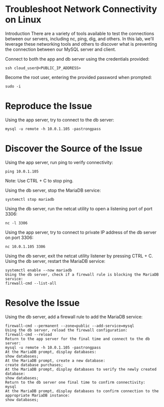 # Troubleshoot Network Connectivity on Linux
Introduction
There are a variety of tools available to test the connections between our servers, including nc, ping, dig, and others. In this lab, we'll leverage these networking tools and others to discover what is preventing the connection between our MySQL server and client.


Connect to both the app and db server using the credentials provided:
```
ssh cloud_user@<PUBLIC_IP_ADDRESS>
```
Become the root user, entering the provided password when prompted:
```
sudo -i
```
# Reproduce the Issue
Using the app server, try to connect to the db server:
```
mysql -u remote -h 10.0.1.105 -pastrongpass
```
# Discover the Source of the Issue
Using the app server, run ping to verify connectivity:
```
ping 10.0.1.105
```
Note: Use CTRL + C to stop ping.

Using the db server, stop the MariaDB service:
```
systemctl stop mariadb
```
Using the db server, run the netcat utility to open a listening port of port 3306:
```
nc -l 3306
```
Using the app server, try to connect to private IP address of the db server on port 3306:
```
nc 10.0.1.105 3306
```
Using the db server, exit the netcat utility listener by pressing CTRL + C.
Using the db server, restart the MariaDB service:
```
systemctl enable --now mariadb
Using the db server, check if a firewall rule is blocking the MariaDB service:
firewall-cmd --list-all
```
# Resolve the Issue
Using the db server, add a firewall rule to add the MariaDB service:
```
firewall-cmd --permanent --zone=public --add-service=mysql
Using the db server, reload the firewall configuration:
firewall-cmd --reload
Return to the app server for the final time and connect to the db server:
mysql -u remote -h 10.0.1.105 -pastrongpass
At the MariaDB prompt, display databases:
show databases;
At the MariaDB prompt, create a new database:
create database purchases;
At the MariaDB prompt, display databases to verify the newly created database:
show databases;
Return to the db server one final time to confirm connectivity:
mysql
At the MariaDB prompt, display databases to confirm connection to the appropriate MariaDB instance:
show databases;
```

